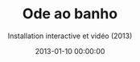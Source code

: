 ---
title: "Ode ao banho"
subtitle: "Installation interactive et vidéo (2013)"
date: 2013-01-10 00:00:00
description: "Vidéo réalisée avec Ralph Antunes et Leonardo Barros, installation présentée aux portes ouvertes du collectif Jardin d'Alice à Paris (2014)"
featured_image: '/images/08AliajAngelus/couverture.jpg'
---